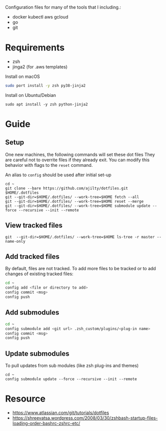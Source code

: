 Configuration files for many of the tools that I including.:
- docker kubectl aws gcloud
- go
- git

# Requirements
- zsh 
- jinga2 (for .aws templates)

Install on macOS
```bash
sudo port install -y zsh py38-jinja2
```
Install on Ubuntu/Debian
```
sudo apt install -y zsh python-jinja2
```

# Guide

## Setup

One new machines, the following commands will set these dot files
They are careful not to overrite files if they already exit. 
You can modify this behavior with flags to the `reset` command.

An alias to `config` should be used after initial set-up
```
cd ~
git clone --bare https://github.com/ajilty/dotfiles.git $HOME/.dotfiles
git --git-dir=$HOME/.dotfiles/ --work-tree=$HOME fetch --all
git --git-dir=$HOME/.dotfiles/ --work-tree=$HOME reset --merge
git --git-dir=$HOME/.dotfiles/ --work-tree=$HOME submodule update --force --recursive --init --remote
```

## View tracked files
```
git  --git-dir=$HOME/.dotfiles/ --work-tree=$HOME ls-tree -r master --name-only
```

## Add tracked files

By default, files are not tracked. To add more files to be tracked or to add changes of existing tracked files:
```bash
cd ~
config add <file or directory to add>
config commit <msg>
config push
```

## Add submodules
```bash
cd ~
config submodule add <git url> .zsh_custom/plugins/<plug-in name>
config commit <msg>
config push
```

## Update submodules

To pull updates from sub modules (like zsh plug-ins and themes)
```
cd ~
config submodule update --force --recursive --init --remote
```

# Resource
- https://www.atlassian.com/git/tutorials/dotfiles
- https://shreevatsa.wordpress.com/2008/03/30/zshbash-startup-files-loading-order-bashrc-zshrc-etc/
